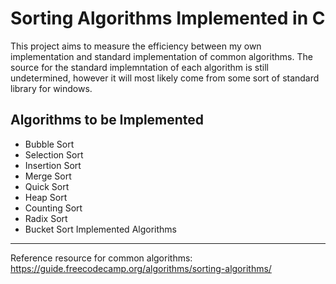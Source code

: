 # Sorting Algorithms Implemented in C

This project aims to measure the efficiency between my own implementation and standard implementation of common algorithms. The source for the standard implemntation of each algorithm is still undetermined, however it will most likely come from some sort of standard library for windows.

Algorithms to be Implemented
------
* Bubble Sort
* Selection Sort
* Insertion Sort
* Merge Sort
* Quick Sort
* Heap Sort
* Counting Sort
* Radix Sort
* Bucket Sort
Implemented Algorithms
------
Reference resource for common algorithms: https://guide.freecodecamp.org/algorithms/sorting-algorithms/